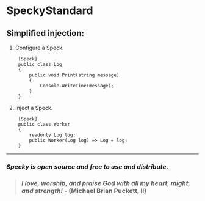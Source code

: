 # SpeckyStandard

## Simplified injection:

1. Configure a Speck.

        [Speck]
        public class Log
        {
            public void Print(string message)
            {
                Console.WriteLine(message);
            }
        }

2. Inject a Speck.

        [Speck]
        public class Worker
        {
            readonly Log log;
            public Worker(Log log) => Log = log;
        }

--------------------------------------------------------------------------------------------------

### *Specky is open source and free to use and distribute.*

> ### *I love, worship, and praise God with all my heart, might, and strength!* - **(Michael Brian Puckett, II)**
